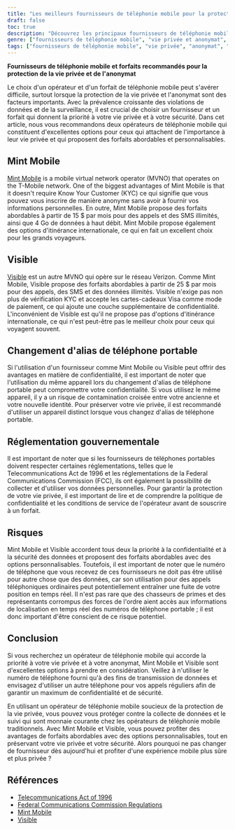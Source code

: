 ```yaml
---
title: "Les meilleurs fournisseurs de téléphonie mobile pour la protection de la vie privée et l'anonymat : Mint Mobile et Visible"
draft: false
toc: true
description: "Découvrez les principaux fournisseurs de téléphonie mobile qui accordent la priorité à la protection de la vie privée et à l'anonymat et apprenez pourquoi Mint Mobile et Visible sont d'excellentes options"
genre: ["fournisseurs de téléphonie mobile", "vie privée et anonymat", "Mint Mobile", "Visible", "opérateur de réseau mobile virtuel", "Vérification KYC", "des plans abordables", "plans personnalisables", "itinérance internationale", "changement d'alias de téléphone portable"]
tags: ["fournisseurs de téléphonie mobile", "vie privée", "anonymat", "Mint Mobile", "Visible", "opérateur de réseau mobile virtuel", "Vérification KYC", "cartes-cadeaux", "des plans abordables", "plans personnalisables", "itinérance internationale", "changement d'alias de téléphone portable", "les réglementations gouvernementales", "Loi sur les télécommunications de 1996", "Réglementation FCC", "confidentialité des données", "la sécurité des données", "plans mobiles", "mobile carriers", "réseaux mobiles", "meilleurs opérateurs de téléphonie mobile pour la protection de la vie privée", "Les meilleurs opérateurs de téléphonie mobile pour l'anonymat", "forfaits cellulaires abordables pour la protection de la vie privée", "forfaits de téléphonie mobile personnalisables pour l'anonymat", "options d'itinérance internationale pour la protection de la vie privée", "changer d'alias de téléphone portable en toute sécurité", "les réglementations gouvernementales pour les fournisseurs de téléphonie cellulaire", "confidentialité des données dans les forfaits de téléphonie mobile", "la sécurité des données dans les réseaux mobiles", "les opérateurs de téléphonie mobile et la protection de la vie privée"]
---
```


**Fournisseurs de téléphonie mobile et forfaits recommandés pour la protection de la vie privée et de l'anonymat**

Le choix d'un opérateur et d'un forfait de téléphonie mobile peut s'avérer difficile, surtout lorsque la protection de la vie privée et l'anonymat sont des facteurs importants. Avec la prévalence croissante des violations de données et de la surveillance, il est crucial de choisir un fournisseur et un forfait qui donnent la priorité à votre vie privée et à votre sécurité. Dans cet article, nous vous recommandons deux opérateurs de téléphonie mobile qui constituent d'excellentes options pour ceux qui attachent de l'importance à leur vie privée et qui proposent des forfaits abordables et personnalisables.

## Mint Mobile

[Mint Mobile](https://www.mintmobile.com/) is a mobile virtual network operator (MVNO) that operates on the T-Mobile network. One of the biggest advantages of Mint Mobile is that it doesn't require Know Your Customer (KYC) ce qui signifie que vous pouvez vous inscrire de manière anonyme sans avoir à fournir vos informations personnelles. En outre, Mint Mobile propose des forfaits abordables à partir de 15 $ par mois pour des appels et des SMS illimités, ainsi que 4 Go de données à haut débit. Mint Mobile propose également des options d'itinérance internationale, ce qui en fait un excellent choix pour les grands voyageurs.

## Visible

[Visible](https://www.visible.com/) est un autre MVNO qui opère sur le réseau Verizon. Comme Mint Mobile, Visible propose des forfaits abordables à partir de 25 $ par mois pour des appels, des SMS et des données illimités. Visible n'exige pas non plus de vérification KYC et accepte les cartes-cadeaux Visa comme mode de paiement, ce qui ajoute une couche supplémentaire de confidentialité. L'inconvénient de Visible est qu'il ne propose pas d'options d'itinérance internationale, ce qui n'est peut-être pas le meilleur choix pour ceux qui voyagent souvent.

## Changement d'alias de téléphone portable

Si l'utilisation d'un fournisseur comme Mint Mobile ou Visible peut offrir des avantages en matière de confidentialité, il est important de noter que l'utilisation du même appareil lors du changement d'alias de téléphone portable peut compromettre votre confidentialité. Si vous utilisez le même appareil, il y a un risque de contamination croisée entre votre ancienne et votre nouvelle identité. Pour préserver votre vie privée, il est recommandé d'utiliser un appareil distinct lorsque vous changez d'alias de téléphone portable.

## Réglementation gouvernementale

Il est important de noter que si les fournisseurs de téléphones portables doivent respecter certaines réglementations, telles que le Telecommunications Act de 1996 et les réglementations de la Federal Communications Commission (FCC), ils ont également la possibilité de collecter et d'utiliser vos données personnelles. Pour garantir la protection de votre vie privée, il est important de lire et de comprendre la politique de confidentialité et les conditions de service de l'opérateur avant de souscrire à un forfait.

## Risques

Mint Mobile et Visible accordent tous deux la priorité à la confidentialité et à la sécurité des données et proposent des forfaits abordables avec des options personnalisables. Toutefois, il est important de noter que le numéro de téléphone que vous recevez de ces fournisseurs ne doit pas être utilisé pour autre chose que des données, car son utilisation pour des appels téléphoniques ordinaires peut potentiellement entraîner une fuite de votre position en temps réel. Il n'est pas rare que des chasseurs de primes et des représentants corrompus des forces de l'ordre aient accès aux informations de localisation en temps réel des numéros de téléphone portable ; il est donc important d'être conscient de ce risque potentiel.

## Conclusion

Si vous recherchez un opérateur de téléphonie mobile qui accorde la priorité à votre vie privée et à votre anonymat, Mint Mobile et Visible sont d'excellentes options à prendre en considération. Veillez à n'utiliser le numéro de téléphone fourni qu'à des fins de transmission de données et envisagez d'utiliser un autre téléphone pour vos appels réguliers afin de garantir un maximum de confidentialité et de sécurité.

En utilisant un opérateur de téléphonie mobile soucieux de la protection de la vie privée, vous pouvez vous protéger contre la collecte de données et le suivi qui sont monnaie courante chez les opérateurs de téléphonie mobile traditionnels. Avec Mint Mobile et Visible, vous pouvez profiter des avantages de forfaits abordables avec des options personnalisables, tout en préservant votre vie privée et votre sécurité. Alors pourquoi ne pas changer de fournisseur dès aujourd'hui et profiter d'une expérience mobile plus sûre et plus privée ?

## Références

- [Telecommunications Act of 1996](https://www.congress.gov/104/plaws/publ104/PLAW-104publ104.pdf)
- [Federal Communications Commission Regulations](https://www.fcc.gov/general/telecommunications-act-1996)
- [Mint Mobile](https://www.mintmobile.com/)
- [Visible](https://www.visible.com/)